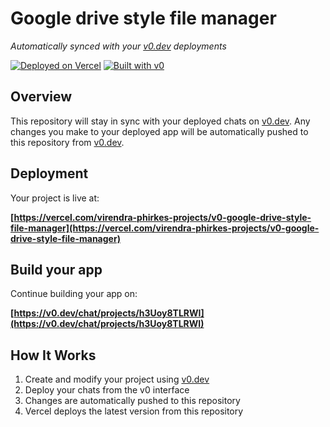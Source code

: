 # Google drive style file manager

*Automatically synced with your [v0.dev](https://v0.dev) deployments*

[![Deployed on Vercel](https://img.shields.io/badge/Deployed%20on-Vercel-black?style=for-the-badge&logo=vercel)](https://vercel.com/virendra-phirkes-projects/v0-google-drive-style-file-manager)
[![Built with v0](https://img.shields.io/badge/Built%20with-v0.dev-black?style=for-the-badge)](https://v0.dev/chat/projects/h3Uoy8TLRWI)

## Overview

This repository will stay in sync with your deployed chats on [v0.dev](https://v0.dev).
Any changes you make to your deployed app will be automatically pushed to this repository from [v0.dev](https://v0.dev).

## Deployment

Your project is live at:

**[https://vercel.com/virendra-phirkes-projects/v0-google-drive-style-file-manager](https://vercel.com/virendra-phirkes-projects/v0-google-drive-style-file-manager)**

## Build your app

Continue building your app on:

**[https://v0.dev/chat/projects/h3Uoy8TLRWI](https://v0.dev/chat/projects/h3Uoy8TLRWI)**

## How It Works

1. Create and modify your project using [v0.dev](https://v0.dev)
2. Deploy your chats from the v0 interface
3. Changes are automatically pushed to this repository
4. Vercel deploys the latest version from this repository
